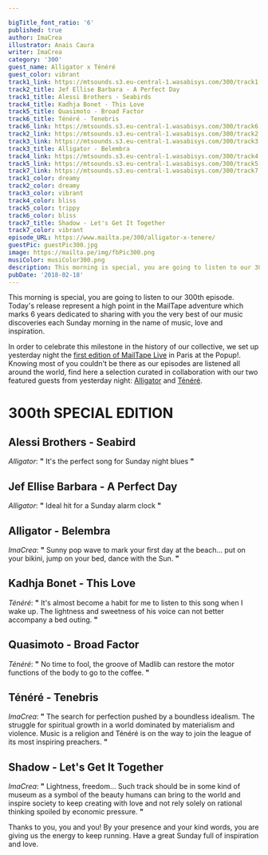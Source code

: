 ```yaml
---

bigTitle_font_ratio: '6'
published: true
author: ImaCrea
illustrator: Anais Caura
writer: ImaCrea
category: '300'
guest_name: Alligator x Ténéré
guest_color: vibrant
track1_link: https://mtsounds.s3.eu-central-1.wasabisys.com/300/track1.mp3
track2_title: Jef Ellise Barbara - A Perfect Day
track1_title: Alessi Brothers - Seabirds
track4_title: Kadhja Bonet - This Love
track5_title: Quasimoto - Broad Factor
track6_title: Ténéré - Tenebris
track6_link: https://mtsounds.s3.eu-central-1.wasabisys.com/300/track6.mp3
track2_link: https://mtsounds.s3.eu-central-1.wasabisys.com/300/track2.mp3
track3_link: https://mtsounds.s3.eu-central-1.wasabisys.com/300/track3.mp3
track3_title: Alligator - Belembra
track4_link: https://mtsounds.s3.eu-central-1.wasabisys.com/300/track4.mp3
track5_link: https://mtsounds.s3.eu-central-1.wasabisys.com/300/track5.mp3
track7_link: https://mtsounds.s3.eu-central-1.wasabisys.com/300/track7.mp3
track1_color: dreamy
track2_color: dreamy
track3_color: vibrant
track4_color: bliss
track5_color: trippy
track6_color: bliss
track7_title: Shadow - Let's Get It Together
track7_color: vibrant
episode_URL: https://www.mailta.pe/300/alligator-x-tenere/
guestPic: guestPic300.jpg
image: https://mailta.pe/img/fbPic300.png
musiColor: musiColor300.png
description: This morning is special, you are going to listen to our 300th episode. Today's release represent a high point in the MailTape adventure which marks 6 years dedicated to sharing with you the very best of our music discoveries each Sunday morning in the name of music, love and inspiration.
pubDate: '2018-02-18'
---
```

This morning is special, you are going to listen to our 300th episode. Today's release represent a high point in the MailTape adventure which marks 6 years dedicated to sharing with you the very best of our music discoveries each Sunday morning in the name of music, love and inspiration.
  
In order to celebrate this milestone in the history of our collective, we set up yesterday night the [first edition of MailTape Live](https://www.facebook.com/events/324160978078937/) in Paris at the Popup!. Knowing most of you couldn't be there as our episodes are listened all around the world, find here a selection curated in collaboration with our two featured guests from yesterday night: [Alligator](https://www.facebook.com/alligator.musique/) and [Ténéré](https://www.facebook.com/teneremusic/).


# 300th SPECIAL EDITION

## Alessi Brothers - Seabird
_Alligator_: **"** It's the perfect song for Sunday night blues **"** 

## Jef Ellise Barbara - A Perfect Day
_Alligator_: **"** Ideal hit for a Sunday alarm clock **"** 

## Alligator - Belembra
_ImaCrea_: **"** Sunny pop wave to mark your first day at the beach... put on your bikini, jump on your bed, dance with the Sun. **"** 

## Kadhja Bonet - This Love
_Ténéré_: **"** It's almost become a habit for me to listen to this song when I wake up. The lightness and sweetness of his voice can not better accompany a bed outing. **"** 

## Quasimoto - Broad Factor
_Ténéré_: **"** No time to fool, the groove of Madlib can restore the motor functions of the body to go to the coffee. **"** 

## Ténéré - Tenebris
_ImaCrea_: **"** The search for perfection pushed by a boundless idealism. The struggle for spiritual growth in a world dominated by materialism and violence. Music is a religion and Ténéré is on the way to join the league of its most inspiring preachers. **"** 

## Shadow - Let's Get It Together
_ImaCrea_: **"** Lightness, freedom... Such track should be in some kind of museum as a symbol of the beauty humans can bring to the world and inspire society to keep creating with love and not rely solely on rational thinking spoiled by economic pressure. **"** 

Thanks to you, you and you! By your presence and your kind words, you are giving us the energy to keep running. Have a great Sunday full of inspiration and love.

